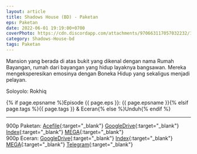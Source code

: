 ```yaml
---
layout: article
title: Shadows House (BD) - Paketan
eps: Paketan
date: 2022-06-01 19:19:00+0700
coverPhoto: https://cdn.discordapp.com/attachments/970663117057032232/1003664979641237574/mpv-shot0109.jpg
category: Shadows-House-bd
tags: Paketan
---
```


Mansion yang berada di atas bukit yang dikenal dengan nama Rumah Bayangan, rumah dari bayangan yang hidup layaknya bangsawan. Mereka mengeksperesikan emosinya dengan Boneka Hidup yang sekaligus menjadi pelayan.

Soloyolo: Rokhiq

{% if page.epsname %}Episode {{ page.eps }}: {{ page.epsname }}{% elsif page.tags %}{{ page.tags }} & Eceran{% else %}Unduh{% endif %}

---
900p Paketan: [Acefile](https://acefile.co/f/76075409/a-1-shadows-house-bdx265-900ptruehd-7z
){:target="_blank"} [GoogleDrive](https://drive.google.com/file/d/1AbcokWyhUnqtY8RP4R_-XvnCXzsA3uAq/view?usp=sharing){:target="_blank"} [Index](https://proyek.a-1ddl.workers.dev/1:/%5BA-1%5D%20Shadows%20House%20%5BBD%5D%5Bx265%20900p%5D%5BTrueHD%5D.7z){:target="_blank"} [MEGA](https://mega.nz/file/l3oAETxD#wE0fjBn8nenog_bPUPeBGWYq9mi0-wAMZpKHDDydG70){:target="_blank"}<br>
900p Eceran: [GoogleDrive](https://drive.google.com/drive/folders/1AUy1JuHPoP6wHaI72h5Xj93r8UokXWm4?usp=sharing){:target="_blank"} [Index](https://proyek.a-1ddl.workers.dev/0:/Musim%20Semi%202021/%5BBD%5D/%5BA-1%5D%20Shadows%20House%20%5BBD%5D%5Bx265%20900p%5D%5BTrueHD%5D/){:target="_blank"} [MEGA](https://mega.nz/folder/ouYllDKa#TTtyMoN77Gdt163CB9EcRQ){:target="_blank"} [Telegram](https://t.me/a1fansub/110){:target="_blank"}
